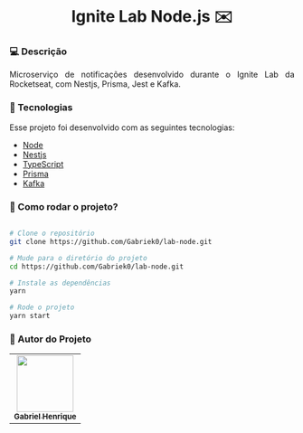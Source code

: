 <h1 align="center">Ignite Lab Node.js ✉️</h1>

### 💻 Descrição

<p align="justify">Microserviço de notificações desenvolvido durante o Ignite Lab da Rocketseat, com Nestjs, Prisma, Jest e Kafka.</p>

### :nut_and_bolt: Tecnologias

Esse projeto foi desenvolvido com as seguintes tecnologias:

- [Node][node]
- [Nestjs][nestjs]
- [TypeScript][typescript]
- [Prisma][prisma]
- [Kafka][kafka]

[node]: https://nodejs.org/en/
[nestjs]: https://nestjs.com/
[typescript]: https://www.typescriptlang.org/
[prisma]: https://www.prisma.io/
[kafka]: https://kafka.apache.org/

### 🤔 Como rodar o projeto?

```bash

# Clone o repositório
git clone https://github.com/Gabriek0/lab-node.git

# Mude para o diretório do projeto
cd https://github.com/Gabriek0/lab-node.git

# Instale as dependências
yarn

# Rode o projeto
yarn start

```

### 🧑 Autor do Projeto

<table>
  <tr>
    <td align="center">
      <a href="https://github.com/Gabriek0">
        <img src='https://avatars.githubusercontent.com/u/89749843?v=4' width="100px;" alt=""/>
        <br />
          <sub>
            <b>Gabriel Henrique</b>
          </sub>
      </a>
    </td>

  </tr>
</table>
